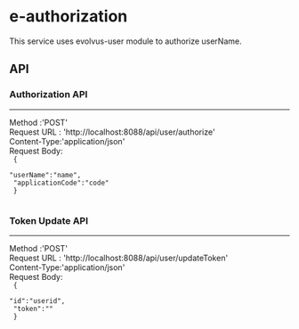 # e-authorization

This service uses evolvus-user module to authorize userName. <br/>

## API
### Authorization API
------------------------
Method :'POST'<br/>
Request URL : 'http://localhost:8088/api/user/authorize'<br/>
Content-Type:'application/json'<br/>
Request Body:<br/>
<code>
{<br/>
	"userName":"name",<br/>
	"applicationCode":"code"<br/>
}<br/>
 </code>
 
 ### Token Update API
 ---------------------
Method :'POST'<br/>
Request URL : 'http://localhost:8088/api/user/updateToken'<br/>
Content-Type:'application/json'<br/>
Request Body:<br/>
<code>
{<br/>
	"id":"userid",<br/>
	"token":"<Your Token>"<br/>
}<br/>
 </code>

